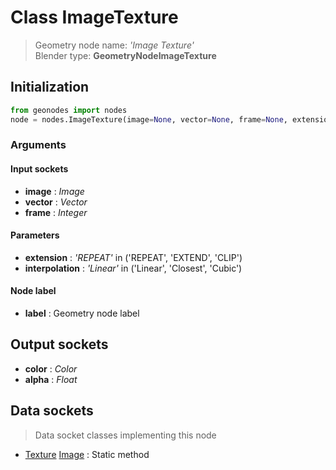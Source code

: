 
# Class ImageTexture

> Geometry node name: _'Image Texture'_<br>Blender type:  **GeometryNodeImageTexture**

## Initialization


```python
from geonodes import nodes
node = nodes.ImageTexture(image=None, vector=None, frame=None, extension='REPEAT', interpolation='Linear', label=None)
```


### Arguments


#### Input sockets



- **image** : _Image_
- **vector** : _Vector_
- **frame** : _Integer_



#### Parameters



- **extension** : _'REPEAT'_ in ('REPEAT', 'EXTEND', 'CLIP')
- **interpolation** : _'Linear'_ in ('Linear', 'Closest', 'Cubic')



#### Node label



- **label** : Geometry node label



## Output sockets



- **color** : _Color_
- **alpha** : _Float_



## Data sockets

> Data socket classes implementing this node


- [Texture](../sockets/Texture.md) [Image](../sockets/Texture.md#image) : Static method


